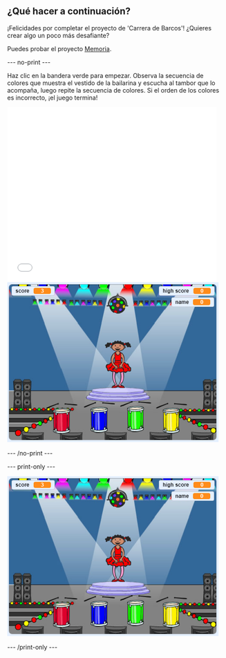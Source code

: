 ## ¿Qué hacer a continuación?

¡Felicidades por completar el proyecto de 'Carrera de Barcos'! ¿Quieres crear algo un poco más desafiante?

Puedes probar el proyecto [Memoria](https://projects.raspberrypi.org/en/projects/memory?utm_source=pathway&utm_medium=whatnext&utm_campaign=projects).

\--- no-print \---

Haz clic en la bandera verde para empezar. Observa la secuencia de colores que muestra el vestido de la bailarina y escucha al tambor que lo acompaña, luego repite la secuencia de colores. Si el orden de los colores es incorrecto, ¡el juego termina!

<div class="scratch-preview">
  <iframe allowtransparency="true" width="485" height="402" src="//scratch.mit.edu/projects/embed/284452634/?autostart=false" frameborder="0" allowfullscreen scrolling="no" mark="crwd-mark"></iframe> <img src="images/memory-screenshot.png" />
</div>

\--- /no-print \---

\--- print-only \---

![captura de pantalla del juego terminado](images/memory-screenshot.png)

\--- /print-only \---